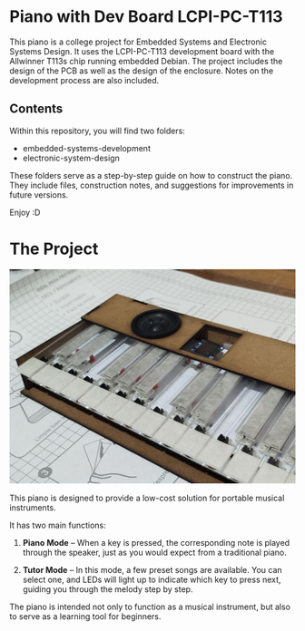 # Piano with Dev Board LCPI-PC-T113
This piano is a college project for Embedded Systems and Electronic Systems Design. It uses the LCPI-PC-T113 development board with the Allwinner T113s chip running embedded Debian. The project includes the design of the PCB as well as the design of the enclosure. Notes on the development process are also included.

## Contents
Within this repository, you will find two folders:
* embedded-systems-development
* electronic-system-design

These folders serve as a step-by-step guide on how to construct the piano. They include files, construction notes, and suggestions for improvements in future versions.

Enjoy :D

# The Project
![piano-image](/resources/piano.jpg)

This piano is designed to provide a low-cost solution for portable musical instruments.

It has two main functions:

1. **Piano Mode** – When a key is pressed, the corresponding note is played through the speaker, just as you would expect from a traditional piano.

2. **Tutor Mode** – In this mode, a few preset songs are available. You can select one, and LEDs will light up to indicate which key to press next, guiding you through the melody step by step.

The piano is intended not only to function as a musical instrument, but also to serve as a learning tool for beginners.
